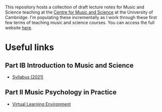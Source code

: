 This repository hosts a collection of draft lecture notes for Music and Science teaching at the [Centre for Music and Science](https://cms.mus.cam.ac.uk/) at the University of Cambridge. I'm populating these incrementally as I work through these first few terms of teaching music and science courses. You can access the full website [here](https://pmcharrison.github.io/intro-to-music-and-science/).

# Useful links

## Part IB Introduction to Music and Science

-   [Syllabus (2021)](https://docs.google.com/document/d/1jtNbv0IpSku4IV1TI-bzJ024te735S2D/edit?usp=sharing&ouid=112914782689645864913&rtpof=true&sd=true)

## Part II Music Psychology in Practice

-   [Virtual Learning Environment](https://www.vle.cam.ac.uk/course/view.php?id=226882)
